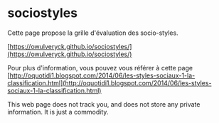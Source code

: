 # sociostyles

Cette page propose la grille d'évaluation des socio-styles.

[https://owulveryck.github.io/sociostyles/](https://owulveryck.github.io/sociostyles/) 

Pour plus d'information, vous pouvez vous référer à cette page [http://oquotidi1.blogspot.com/2014/06/les-styles-sociaux-1-la-classification.html](http://oquotidi1.blogspot.com/2014/06/les-styles-sociaux-1-la-classification.html)

This web page does not track you, and does not store any private information.
It is just a commodity.
